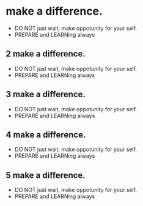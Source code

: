 # make a difference.

- DO NOT just wait, make oppotunity for your self.
- PREPARE and LEARNing always

## 2 make a difference.
- DO NOT just wait, make oppotunity for your self.
- PREPARE and LEARNing always

## 3 make a difference.
- DO NOT just wait, make oppotunity for your self.
- PREPARE and LEARNing always

## 4 make a difference.
- DO NOT just wait, make oppotunity for your self.
- PREPARE and LEARNing always

## 5 make a difference.
- DO NOT just wait, make oppotunity for your self.
- PREPARE and LEARNing always
